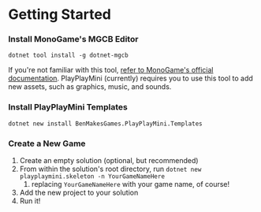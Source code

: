 # Getting Started

### Install MonoGame's MGCB Editor

`dotnet tool install -g dotnet-mgcb`

If you're not familiar with this tool, [refer to MonoGame's official documentation](https://monogame.net/articles/tools/mgcb_editor.html). PlayPlayMini (currently) requires you to use this tool to add new assets, such as graphics, music, and sounds.

### Install PlayPlayMini Templates

`dotnet new install BenMakesGames.PlayPlayMini.Templates`

### Create a New Game

1. Create an empty solution (optional, but recommended)
2. From within the solution's root directory, run `dotnet new playplaymini.skeleton -n YourGameNameHere`
   1. replacing `YourGameNameHere` with your game name, of course!
3. Add the new project to your solution
4. Run it!

